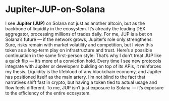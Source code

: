 # Jupiter-JUP-on-Solana
I see **Jupiter (JUP)** on Solana not just as another altcoin, but as the backbone of liquidity in the ecosystem. It’s already the leading DEX aggregator, processing millions of trades daily. For me, JUP is a bet on Solana’s future — if the network grows, Jupiter’s role only strengthens. Sure, risks remain with market volatility and competition, but I view this token as a long-term play on infrastructure and trust.
Here’s a possible continuation in the same first-person style:
That’s why I don’t treat JUP like a quick flip — it’s more of a conviction hold. Every time I see new protocols integrate with Jupiter or developers building on top of its APIs, it reinforces my thesis. Liquidity is the lifeblood of any blockchain economy, and Jupiter has positioned itself as the main artery. I’m not blind to the fact that narratives shift fast in crypto, but having a token tied to actual usage and flow feels different. To me, JUP isn’t just exposure to Solana — it’s exposure to the efficiency of the entire ecosystem.







